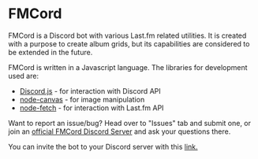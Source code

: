 # FMCord

FMCord is a Discord bot with various Last.fm related utilities. It is created with a purpose to create album grids, but its capabilities are considered to be extended in the future.

FMCord is written in a Javascript language. The libraries for development used are:
- [Discord.js](https://discord.js.org/) - for interaction with Discord API
- [node-canvas](https://www.npmjs.com/package/canvas) - for image manipulation
- [node-fetch](https://www.npmjs.com/package/node-fetch) - for interaction with Last.fm API

Want to report an issue/bug? Head over to "Issues" tab and submit one, or join an [official FMCord Discord Server](https://discord.gg/BrJ6zEk) and ask your questions there.

You can invite the bot to your Discord server with this [link.](https://discordapp.com/api/oauth2/authorize?client_id=521041865999515650&permissions=2048&scope=bot)
